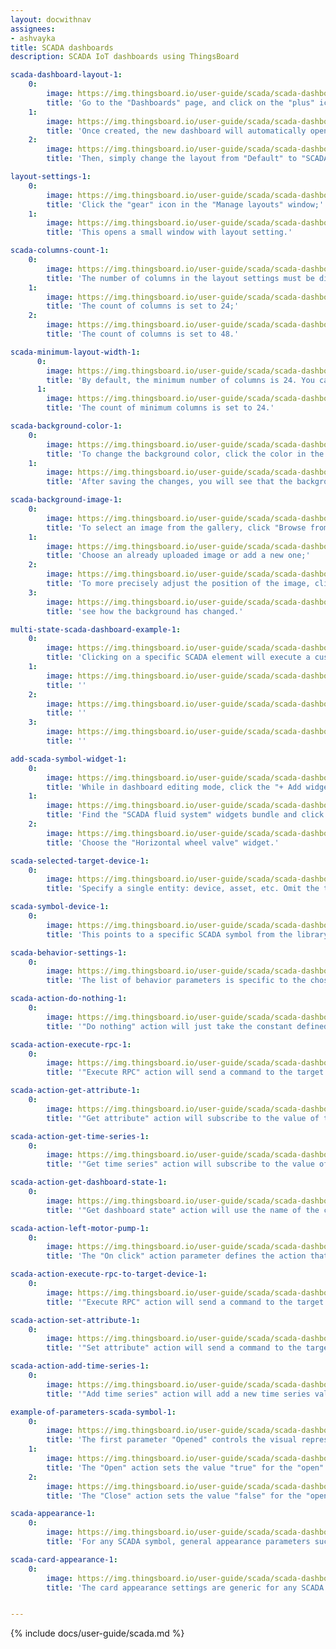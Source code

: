 ```yaml
---
layout: docwithnav
assignees:
- ashvayka
title: SCADA dashboards
description: SCADA IoT dashboards using ThingsBoard

scada-dashboard-layout-1:
    0:
        image: https://img.thingsboard.io/user-guide/scada/scada-dashboards/ce/add-scada-dashboard-1-ce.png
        title: 'Go to the "Dashboards" page, and click on the "plus" icon located in the upper right corner of the screen to initiate adding a new dashboard. From the dropdown that appears, select "Create new dashboard". In the dialog box that opens, type in the title for the dashboard and confirm by clicking "Add";'
    1:
        image: https://img.thingsboard.io/user-guide/scada/scada-dashboards/ce/add-scada-dashboard-2-ce.png
        title: 'Once created, the new dashboard will automatically open and you can immediately begin configuring it. Click on the "Layouts" sign in the top left corner of the dashboard interface;'
    2:
        image: https://img.thingsboard.io/user-guide/scada/scada-dashboards/ce/add-scada-dashboard-3-ce.png
        title: 'Then, simply change the layout from "Default" to "SCADA". After, save changes.'

layout-settings-1:
    0:
        image: https://img.thingsboard.io/user-guide/scada/scada-dashboards/ce/layout-settings-1-ce.png
        title: 'Click the "gear" icon in the "Manage layouts" window;'
    1:
        image: https://img.thingsboard.io/user-guide/scada/scada-dashboards/ce/layout-settings-2-ce.png
        title: 'This opens a small window with layout setting.'

scada-columns-count-1:
    0:
        image: https://img.thingsboard.io/user-guide/scada/scada-dashboards/ce/scada-columns-count-1-ce.png
        title: 'The number of columns in the layout settings must be divisible by 24 (e.g., 24, 48, 72, up to 1008);'
    1:
        image: https://img.thingsboard.io/user-guide/scada/scada-dashboards/ce/scada-columns-count-2-ce.png
        title: 'The count of columns is set to 24;'
    2:
        image: https://img.thingsboard.io/user-guide/scada/scada-dashboards/ce/scada-columns-count-3-ce.png
        title: 'The count of columns is set to 48.'

scada-minimum-layout-width-1:
      0:
        image: https://img.thingsboard.io/user-guide/scada/scada-dashboards/ce/scada-minimum-layout-width-1-ce.png
        title: 'By default, the minimum number of columns is 24. You can increase or decrease this number. The minimum number of columns is 10. We recommend the value of this setting to be equal or more then columns count value;'
      1:
        image: https://img.thingsboard.io/user-guide/scada/scada-dashboards/ce/scada-minimum-layout-width-2-ce.png
        title: 'The count of minimum columns is set to 24.'

scada-background-color-1:
    0:
        image: https://img.thingsboard.io/user-guide/scada/scada-dashboards/ce/scada-background-color-1-ce.png
        title: 'To change the background color, click the color in the small square on the right in the background color section. In the popup window, select the desired color and transparency. Then click "Select";'
    1:
        image: https://img.thingsboard.io/user-guide/scada/scada-dashboards/ce/scada-background-color-2-ce.png
        title: 'After saving the changes, you will see that the background color has changed.'

scada-background-image-1:
    0:
        image: https://img.thingsboard.io/user-guide/scada/scada-dashboards/ce/scada-background-image-1-ce.png
        title: 'To select an image from the gallery, click "Browse from gallery";'
    1:
        image: https://img.thingsboard.io/user-guide/scada/scada-dashboards/ce/scada-background-image-2-ce.png
        title: 'Choose an already uploaded image or add a new one;'
    2:
        image: https://img.thingsboard.io/user-guide/scada/scada-dashboards/ce/scada-background-image-3-ce.png
        title: 'To more precisely adjust the position of the image, click the dropdown menu of the "Background size mode" section and select how exactly the image will fill the background space;'
    3:
        image: https://img.thingsboard.io/user-guide/scada/scada-dashboards/ce/scada-background-image-4-ce.png
        title: 'see how the background has changed.'

multi-state-scada-dashboard-example-1:
    0:
        image: https://img.thingsboard.io/user-guide/scada/scada-dashboards/ce/multi-state-dashboards-1-ce.png
        title: 'Clicking on a specific SCADA element will execute a customized action. Give it a try.'
    1:
        image: https://img.thingsboard.io/user-guide/scada/scada-dashboards/ce/multi-state-dashboards-2-ce.png
        title: ''
    2:
        image: https://img.thingsboard.io/user-guide/scada/scada-dashboards/ce/multi-state-dashboards-3-ce.png
        title: ''
    3:
        image: https://img.thingsboard.io/user-guide/scada/scada-dashboards/ce/multi-state-dashboards-4-ce.png
        title: ''

add-scada-symbol-widget-1:
    0:
        image: https://img.thingsboard.io/user-guide/scada/scada-dashboards/ce/add-scada-symbol-widget-1-ce.png
        title: 'While in dashboard editing mode, сlick the "+ Add widget" icon at the top of the screen, or (if this is your first widget on this dashboard) click a large "Add new widget" sign in the middle of the screen to open the Select widgets bundle dialog box;'
    1:
        image: https://img.thingsboard.io/user-guide/scada/scada-dashboards/ce/add-scada-symbol-widget-2-ce.png
        title: 'Find the "SCADA fluid system" widgets bundle and click on it;'
    2:
        image: https://img.thingsboard.io/user-guide/scada/scada-dashboards/ce/add-scada-symbol-widget-3-ce.png
        title: 'Choose the "Horizontal wheel valve" widget.'

scada-selected-target-device-1:
    0:
        image: https://img.thingsboard.io/user-guide/scada/scada-dashboards/ce/scada-selected-target-device-1-ce.png
        title: 'Specify a single entity: device, asset, etc. Omit the target entity parameter if interactive behavior is not required.'

scada-symbol-device-1:
    0:
        image: https://img.thingsboard.io/user-guide/scada/scada-dashboards/ce/scada-symbol-device-1-ce.png
        title: 'This points to a specific SCADA symbol from the library.'

scada-behavior-settings-1:
    0:
        image: https://img.thingsboard.io/user-guide/scada/scada-dashboards/ce/scada-behavior-settings-1-ce.png
        title: 'The list of behavior parameters is specific to the chosen SCADA symbol and is entirely controlled by the symbol&#39;s author'

scada-action-do-nothing-1:
    0:
        image: https://img.thingsboard.io/user-guide/scada/scada-dashboards/ce/scada-action-do-nothing-1-ce.png
        title: '"Do nothing" action will just take the constant defined by the user.'

scada-action-execute-rpc-1:
    0:
        image: https://img.thingsboard.io/user-guide/scada/scada-dashboards/ce/scada-action-execute-rpc-1-ce.png
        title: '"Execute RPC" action will send a command to the target device to get the value. The value is resolved once during the creation of the widget.'

scada-action-get-attribute-1:
    0:
        image: https://img.thingsboard.io/user-guide/scada/scada-dashboards/ce/scada-action-get-attribute-1-ce.png
        title: '"Get attribute" action will subscribe to the value of the target entity&#39;s attribute. The widget will receive updates when the attribute value changes.'

scada-action-get-time-series-1:
    0:
        image: https://img.thingsboard.io/user-guide/scada/scada-dashboards/ce/scada-action-get-time-series-1-ce.png
        title: '"Get time series" action will subscribe to the value of the target entity&#39;s time series field. The widget will receive updates when new time series data arrives.'

scada-action-get-dashboard-state-1:
    0:
        image: https://img.thingsboard.io/user-guide/scada/scada-dashboards/ce/scada-action-get-dashboard-state-1-ce.png
        title: '"Get dashboard state" action will use the name of the current dashboard state. This is useful in specific cases that are not related to the state of the target device.'

scada-action-left-motor-pump-1:
    0:
        image: https://img.thingsboard.io/user-guide/scada/scada-dashboards/ce/scada-action-left-motor-pump-1-ce.png
        title: 'The "On click" action parameter defines the action that is triggered when a user clicks on the component.'

scada-action-execute-rpc-to-target-device-1:
    0:
        image: https://img.thingsboard.io/user-guide/scada/scada-dashboards/ce/scada-action-execute-rpc-to-target-device-1-ce.png
        title: '"Execute RPC" action will send a command to the target device. You can define the method and parameters of the command.'

scada-action-set-attribute-1:
    0:
        image: https://img.thingsboard.io/user-guide/scada/scada-dashboards/ce/scada-action-set-attribute-1-ce.png
        title: '"Set attribute" action will send a command to the target device. You can define the scope, key, and value of the attribute to set.'

scada-action-add-time-series-1:
    0:
        image: https://img.thingsboard.io/user-guide/scada/scada-dashboards/ce/scada-action-add-time-series-1-ce.png
        title: '"Add time series" action will add a new time series value to the target device. You can define the key and value of the new time series data.'

example-of-parameters-scada-symbol-1:
    0:
        image: https://img.thingsboard.io/user-guide/scada/scada-dashboards/ce/example-of-parameters-scada-symbol-1-ce.png
        title: 'The first parameter "Opened" controls the visual representation of the SCADA symbol "Horizontal Wheel Valve" and can dynamically change, usually based on the value of an attribute or time series data received from the device. In the case of our valve, this parameter determines whether the valve is "Open" or "Closed";'
    1:
        image: https://img.thingsboard.io/user-guide/scada/scada-dashboards/ce/example-of-parameters-scada-symbol-2-ce.png
        title: 'The "Open" action sets the value "true" for the "open" attribute;'
    2:
        image: https://img.thingsboard.io/user-guide/scada/scada-dashboards/ce/example-of-parameters-scada-symbol-3-ce.png
        title: 'The "Close" action sets the value "false" for the "open" attribute.'

scada-appearance-1:
    0:
        image: https://img.thingsboard.io/user-guide/scada/scada-dashboards/ce/scada-appearance-1-ce.png
        title: 'For any SCADA symbol, general appearance parameters such as the symbol title and icon are available. Other parameters are specific to the selected SCADA symbol and are controlled by the symbol&#39;s author.'

scada-card-appearance-1:
    0:
        image: https://img.thingsboard.io/user-guide/scada/scada-dashboards/ce/scada-card-appearance-1-ce.png
        title: 'The card appearance settings are generic for any SCADA symbol and include background (transparent by default), list of enabled card buttons, card border radius, and padding parameters.'


---
```


{% include docs/user-guide/scada.md %}